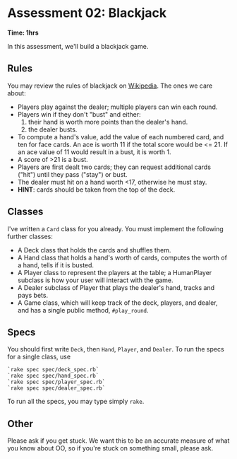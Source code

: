 # Assessment 02: Blackjack

**Time: 1hrs**

In this assessment, we'll build a blackjack game.

## Rules

You may review the rules of blackjack on
[Wikipedia][wiki-blackjack]. The ones we care about:

* Players play against the dealer; multiple players can win each round.
* Players win if they don't "bust" and either:
    1. their hand is worth more points than the dealer's hand.
    2. the dealer busts.
* To compute a hand's value, add the value of each numbered card, and ten for
  face cards. An ace is worth 11 if the total score would be <= 21. If an ace
  value of 11 would result in a bust, it is worth 1.
* A score of >21 is a bust.
* Players are first dealt two cards; they can request additional cards
  ("hit") until they pass ("stay") or bust.
* The dealer must hit on a hand worth <17, otherwise he must stay.
* **HINT**: cards should be taken from the top of the deck.

[wiki-blackjack]: http://en.wikipedia.org/wiki/Blackjack

## Classes

I've written a `Card` class for you already. You must implement the following
further classes:

* A Deck class that holds the cards and shuffles them.
* A Hand class that holds a hand's worth of cards, computes the worth of a
  hand, tells if it is busted.
* A Player class to represent the players at the table; a HumanPlayer
  subclass is how your user will interact with the game.
* A Dealer subclass of Player that plays the dealer's hand, tracks and pays
  bets.
* A Game class, which will keep track of the deck, players, and dealer, and
  has a single public method, `#play_round`.

## Specs

You should first write `Deck`, then `Hand`, `Player`, and `Dealer`. To run
the specs for a single class, use

    `rake spec spec/deck_spec.rb`
    `rake spec spec/hand_spec.rb`
    `rake spec spec/player_spec.rb`
    `rake spec spec/dealer_spec.rb`

To run all the specs, you may type simply `rake`.

## Other

Please ask if you get stuck. We want this to be an accurate measure of what
you know about OO, so if you're stuck on something small, please ask.
